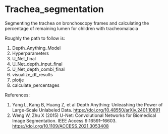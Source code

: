 # Trachea_segmentation
Segmenting the trachea on bronchoscopy frames and calculating the percentage of remaining lumen for children with tracheomalacia

Roughly the path to follow is:
1. Depth_Anything_Model
2. Hyperparameters
3. U_Net_final
4. U_Net_depth_input_final
5. U_Net_depth_combi_final
6. visualize_df_results
7. plotje
8. calculate_percentages

References:
1. Yang L, Kang B, Huang Z, et al Depth Anything: Unleashing the Power of Large-Scale Unlabeled Data. 
https://doi.org/10.48550/arXiv.2401.10891
2. Weng W, Zhu X (2015) U-Net: Convolutional Networks for Biomedical Image Segmentation. IEEE Access 9:16591–16603. https://doi.org/10.1109/ACCESS.2021.3053408

